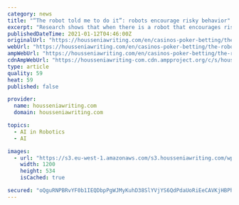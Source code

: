 ```yaml
---
category: news
title: "“The robot told me to do it”: robots encourage risky behavior"
excerpt: "Research shows that when there is a robot that encourages risky behavior, most people do it without too much hesitation. This poses problems on the power of influence and suggestion by algorithms and artificial intelligences like Siri or Google Home."
publishedDateTime: 2021-01-12T04:46:00Z
originalUrl: "https://housseniawriting.com/en/casinos-poker-betting/the-robot-told-me-to-do-it-robots-encourage-risky-behavior/"
webUrl: "https://housseniawriting.com/en/casinos-poker-betting/the-robot-told-me-to-do-it-robots-encourage-risky-behavior/"
ampWebUrl: "https://housseniawriting.com/en/casinos-poker-betting/the-robot-told-me-to-do-it-robots-encourage-risky-behavior/amp/"
cdnAmpWebUrl: "https://housseniawriting-com.cdn.ampproject.org/c/s/housseniawriting.com/en/casinos-poker-betting/the-robot-told-me-to-do-it-robots-encourage-risky-behavior/amp/"
type: article
quality: 59
heat: 59
published: false

provider:
  name: housseniawriting.com
  domain: housseniawriting.com

topics:
  - AI in Robotics
  - AI

images:
  - url: "https://s3.eu-west-1.amazonaws.com/s3.housseniawriting.com/wp-content/uploads/2021/01/12073324/robot-influence-1-1.jpg"
    width: 1200
    height: 534
    isCached: true

secured: "oQguRNPBRvYF0b1IEQDbpPgWJMyKuhD38SlYVjYS6QdPdaUoRiEeCAVKjHBPhLHUWEnsFyW4UjMT9IVJx/uWHK1rPnGcGqDdTT2R8Tij9bkcCXcRy2TW+x7TSELgIXtTIpDNAyXQCgHbF4OBoKVKmVo26JnmBMj12+1WJufwWaBKiMQz3+Bbh9jLtt5vJg32rkarHLe4K3cjEuy7/TgAEQRA/kNi/4IoGR9rLlzXYXsfaC9L2EbDz0Y9Hg92H7A5A4CGIsIxQHEEmmZr50vdqe6rbfHC2Pj0Z2fFUnDiSmle+FgDirQal0EcWLe21Ki4s2WKc3BW2mblzvjQQCuY4E1XYGeFt5jEwwtThJvMyy8=;D/zLOaVW0DsMn3vftikIhw=="
---
```


